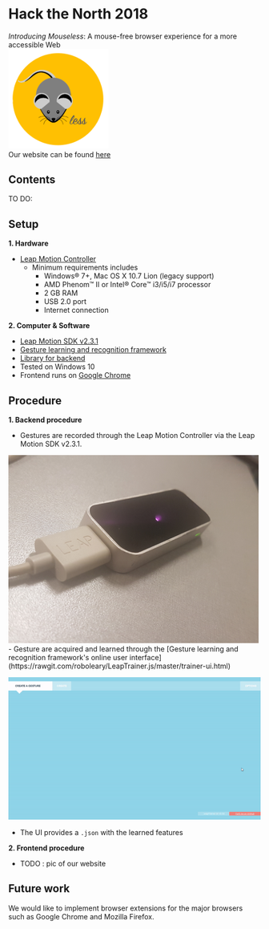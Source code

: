 # Hack the North 2018
_Introducing Mouseless_: A mouse-free browser experience for a more accessible Web <br>
<img src="https://github.com/HelenG123/htn_2018/blob/master/media/mouseless_logo_2.png" width="200"> <br>
Our website can be found [here](TODO)

## Contents
TO DO:

## Setup
**1. Hardware**
   - [Leap Motion Controller](https://www.leapmotion.com/)
      - Minimum requirements includes
        - Windows® 7+, Mac OS X 10.7 Lion (legacy support)
        - AMD Phenom™ II or Intel® Core™ i3/i5/i7 processor
        - 2 GB RAM
        - USB 2.0 port
        - Internet connection

**2. Computer & Software**
   - [Leap Motion SDK v2.3.1](https://developer.leapmotion.com/sdk/v2)
   - [Gesture learning and recognition framework](https://github.com/roboleary/LeapTrainer.js)
   - [Library for backend](https://github.com/roboleary/LeapCursor.js)
   - Tested on Windows 10
   - Frontend runs on [Google Chrome](https://www.google.com/chrome/)

## Procedure

**1. Backend procedure**
  - Gestures are recorded through the Leap Motion Controller via the Leap Motion SDK v2.3.1.
  <img src="https://github.com/HelenG123/htn_2018/blob/master/media/lead_hardware.jpg" width="500">
  - Gesture are acquired and learned through the [Gesture learning and recognition framework's online user interface](https://rawgit.com/roboleary/LeapTrainer.js/master/trainer-ui.html)
    
  ![Alt Text](/media/leaps_trainer_gif.gif)
  - The UI provides a `.json` with the learned features

**2. Frontend procedure**
  - TODO  : pic of our website

## Future work
We would like to implement browser extensions for the major browsers such as Google Chrome and Mozilla Firefox.
